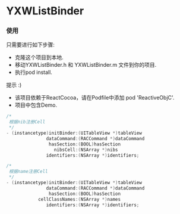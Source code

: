 # YXWListBinder

### 使用

只需要进行如下步骤:

- 克隆这个项目到本地.
- 移动YXWListBinder.h 和 YXWListBinder.m 文件到你的项目.
- 执行pod install.

提示 :)

- 该项目依赖于ReactCocoa，请在Podfile中添加 pod 'ReactiveObjC'.
- 项目中包含Demo.

```objective-c
/*
 根据nib注册Cell
 */
- (instancetype)initBinder:(UITableView *)tableView
               dataCommand:(RACCommand *)dataCommand
                hasSection:(BOOL)hasSection
                  nibsCell:(NSArray *)nibs
               identifiers:(NSArray *)identifiers;
```

```objective-c
/*
 根据name注册Cell
 */
- (instancetype)initBinder:(UITableView *)tableView
               dataCommand:(RACCommand *)dataCommand
                hasSection:(BOOL)hasSection
            cellClassNames:(NSArray *)names
               identifiers:(NSArray *)identifiers;
```